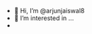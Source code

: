 - 👋 Hi, I’m @arjunjaiswal8
- 👀 I’m interested in ...
- <script>
 -<script>" <iframe <p>= &lt;p&gt;hello&lt;/p&gt; > 
![icons](https://github.com/user-attachments/assets/8c260f3f-9b1b-4ce4-bb6d-2bb0cb37edac)
![icons](javascript:alert())







  
